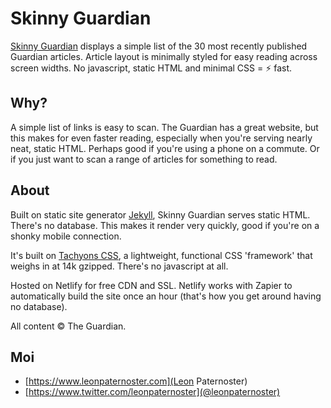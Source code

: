 # Skinny Guardian

[Skinny Guardian](https://www.skinnyguardian.xyz) displays a simple list of the 30 most recently published Guardian articles. Article layout is minimally styled for easy reading across screen widths. No javascript, static HTML and minimal CSS = ⚡️ fast.

## Why?

A simple list of links is easy to scan. The Guardian has a great website, but this makes for even faster reading, especially when you're serving nearly neat, static HTML. Perhaps good if you're using a phone on a commute. Or if you just want to scan a range of articles for something to read.

## About

Built on static site generator [Jekyll](https://jekyllrb.com), Skinny Guardian serves static HTML. There's no database. This makes it render very quickly, good if you're on a shonky mobile connection.

It's built on [Tachyons CSS](http://tachyons.io), a lightweight, functional CSS 'framework' that weighs in at 14k gzipped. There's no javascript at all.

Hosted on Netlify for free CDN and SSL. Netlify works with Zapier to automatically build the site once an hour (that's how you get around having no database).

All content &copy; The Guardian.

## Moi

- [https://www.leonpaternoster.com](Leon Paternoster)
- [https://www.twitter.com/leonpaternoster](@leonpaternoster)



